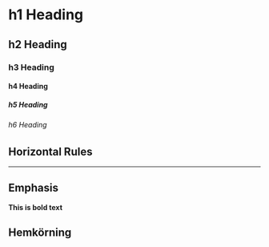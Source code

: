 # h1 Heading 
## h2 Heading 
### h3 Heading 
#### h4 Heading 
##### h5 Heading 
###### h6 Heading 


## Horizontal Rules 

---


## Emphasis 


__This is bold text__

## Hemkörning

